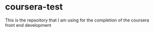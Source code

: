 # coursera-test
This is the repsoitory that I am using for the completion of the coursera front end development

